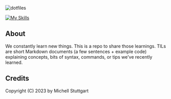 ![dotfiles](https://user-images.githubusercontent.com/8174740/223229886-4830375d-b82f-416a-b9c7-be0affc65db7.png)

[![My Skills](https://skillicons.dev/icons?i=py,js,html,css,bash,git,linux)](https://skillicons.dev)

<!-- <p align="center">
  <a href="https://github.com/mstuttgart/til">
    <img src="https://img.shields.io/badge/OS-Linux-informational?style=for-the-badge&logo=linux&logoColor=white&color=bed5c5" alt="License">
  </a>
  <a href="https://github.com/mstuttgart/til/blob/main/LICENSE">
    <img src="https://img.shields.io/github/license/mstuttgart/til.svg?style=for-the-badge&color=bed5c5" alt="License">
  </a>
</p> -->

<!-- <p align="center">
  <a href="#about">About</a> |
  <a href="#credits">Credits</a>
</p> -->

## About

We constantly learn new things. This is a repo to share those learnings. TILs are short Markdown documents (a few sentences + example code) explaining concepts, bits of syntax, commands, or tips we've recently learned.

## Credits

Copyright (C) 2023 by Michell Stuttgart

